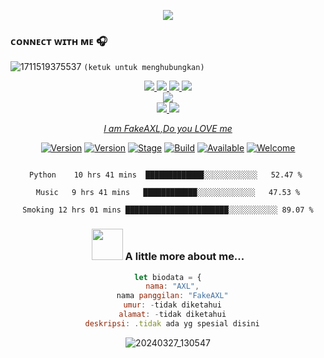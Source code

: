 <p align="center">
<img src="https://readme-typing-svg.herokuapp.com?color=Blue&RED=380&height=45&lines=Selamat+datang;Di+github+ku;Do+you+LOVE+me+📢⁉&center=true"></a>


### ᴄᴏɴɴᴇᴄᴛ ᴡɪᴛʜ ᴍᴇ 🎧
![1711519375537](https://github.com/FakeAXL00/FakeAXL00/assets/164671698/13f4b5b3-c69d-43b1-b5d6-5b3f78af9eef)
``(ketuk untuk menghubungkan)``

<center>
<p align="center">
  <a href="https://instagram.com/@fakeaxl.404)"><img src="https://img.shields.io/badge/Instagram-E4405F?style=for-the-badge&logo=instagram&logoColor=white"/> 
  <a href="https://wa.me/qr/ target="blank""><img src="https://img.shields.io/badge/WhatsApp-25D366?style=for-the-badge&logo=whatsapp&logoColor=white" />
  <a href="https://www.facebook.com/ target="blank""><img src="https://img.shields.io/badge/Facebook-%234267B2.svg?&style=for-the-badge&logo=facebook&logoColor=white" />
  <a href="https://t.me/target="blank""><img src="https://img.shields.io/badge/Telegram-%230088cc.svg?&style=for-the-badge&logo=telegram&logoColor=white" /> <br>
  <a href="https://www.youtube.com/@FakeAXL00/target="blank""><img src="https://img.shields.io/badge/YouTube-FakeAXL00-ff0000?style=for-the-badge&logo=youtube&logoColor=ff0000&link=https://youtube.com/channel/FakeAXL" /><br>
  <a name=FakeAXL00 Hacker&label=VIEWS&style=flat-square&color=orange" />
  <a href="https://github.com/FakeAXL00)"><img src="https://img.shields.io/badge/-GitHub-black?style=flat-square&logo=github" /> 
  <a href="https://youtube.com/channel/FakeAXL0/target="blank""/>
    <a href="https//threads.net/target=_"blank"fakeaxl.404)"><img src="https://img.shields.io/badge/-Threads-black?stylr=flat-square&logo=threads" />
</p>

_I am FakeAXL,Do you LOVE me_

[![Version](https://img.shields.io/badge/FakeAXL00-brightgreen.svg?maxAge=259200)]()
[![Version](https://img.shields.io/badge/Me:-FakeAXL-red.svg?maxAge=259200)]()
[![Stage](https://img.shields.io/badge/Release-Testing-brightgreen.svg)]()
[![Build](https://img.shields.io/badge/Supported_OS-Linux-orange.svg)]()
[![Available](https://img.shields.io/badge/Team:-Bteamceylthia(BTC)-red.svg?maxAge=259200)]()
[![Welcome](https://img.shields.io/badge/contributions-welcome-blue.svg?style=flat)]()

```text

Python    10 hrs 41 mins  █████████████░░░░░░░░░░░░   52.47 % 

Music   9 hrs 41 mins   ████████████░░░░░░░░░░░░░   47.53 %

Smoking 12 hrs 01 mins ███████████████████████░░░░░░░░░░░ 89.07 %
```
### <img src="https://media.giphy.com/media/VgCDAzcKvsR6OM0uWg/giphy.gif" width="50"> A little more about me...  

```javascript
let biodata = {
  nama: "AXL",
  nama panggilan: "FakeAXL"
  umur: -tidak diketahui
  alamat: -tidak diketahui
  deskripsi: .tidak ada yg spesial disini
```
![20240327_130547](https://github.com/FakeAXL00/FakeAXL00/assets/164671698/5ccedf71-83e2-400f-95e3-42b189b089c2)
